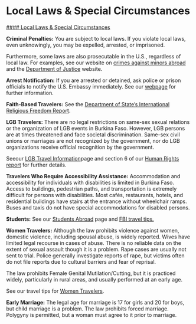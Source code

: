 # Local Laws & Special Circumstances

[#### Local Laws & Special Circumstances](javascript:void(0); "Local Laws & Special Circumstances")

**Criminal Penalties:** You are subject to local laws. If you violate local laws, even unknowingly, you may be expelled, arrested, or imprisoned.

Furthermore, some laws are also prosecutable in the U.S., regardless of local law. For examples, see our website on [crimes against minors abroad](http://travel.state.gov/content/passports/en/emergencies/arrest/criminalpenalties.html) and the [Department of Justice](http://www.justice.gov/usam/criminal-resource-manual-1617-extraterritorial-criminal-jurisdiction-18-usc-112-878-970-1116) website.

**Arrest Notification:** If you are arrested or detained, ask police or prison officials to notify the U.S. Embassy immediately. See our [webpage](http://travel.state.gov/content/passports/english/emergencies/arrest.html) for further information.

**Faith-Based Travelers:** See the [Department of State’s International Religious Freedom Report](http://www.state.gov/j/drl/rls/irf/religiousfreedom/index.htm#wrapper).

**LGB Travelers:** There are no legal restrictions on same-sex sexual relations or the organization of LGB events in Burkina Faso. However, LGB persons are at times threatened and face societal discrimination. Same-sex civil unions or marriages are not recognized by the government, nor do LGB organizations receive official recognition by the government.

Seeour [LGB Travel Information](http://travel.state.gov/content/passports/english/go/lgbt.html)page and section 6 of our [Human Rights report](http://www.state.gov/j/drl/rls/hrrpt/) for further details.

**Travelers Who Require Accessibility Assistance:** Accommodation and accessibility for individuals with disabilities is limited in Burkina Faso. Access to buildings, pedestrian paths, and transportation is extremely difficult for persons with disabilities. Most cafés, restaurants, hotels, and residential buildings have stairs at the entrance without wheelchair ramps. Buses and taxis do not have special accommodations for disabled persons.

**Students:** See our [Students Abroad](http://travel.state.gov/content/studentsabroad/en.html) page and [FBI travel tips.](https://www.fbi.gov/file-repository/student-travel-brochure-pdf.pdf/view)

**Women Travelers:** Although the law prohibits violence against women, domestic violence, including spousal abuse, is widely reported. Wives have limited legal recourse in cases of abuse. There is no reliable data on the extent of sexual assault though it is a problem. Rape cases are usually not sent to trial. Police generally investigate reports of rape, but victims often do not file reports due to cultural barriers and fear of reprisal.

The law prohibits Female Genital Mutilation/Cutting, but it is practiced widely, particularly in rural areas, and usually performed at an early age.

See our travel tips for [Women Travelers](http://travel.state.gov/content/passports/english/go/Women.html).

**Early Marriage:** The legal age for marriage is 17 for girls and 20 for boys, but child marriage is a problem. The law prohibits forced marriage. Polygyny is permitted, but a woman must agree to it prior to marriage.